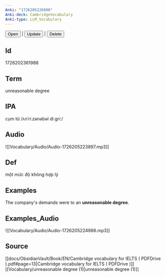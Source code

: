 ```yaml
---
Anki: "1726205226800"
Anki-deck: CambridgeVocabulary
Anki-type: LLM_Vocabulary
---
```

<button class="anki-btn-open">Open</button> | <button class="anki-btn-update">Update</button> | <button class="anki-btn-delete">Delete</button>

## Id
1726202361988
## Term
unreasonable degree
## IPA
cụm từ /ʌnˈriːzənəbəl diːɡriː/
## Audio
 ![[Vocabulary/Audio/Audio-1726205223897.mp3]]
## Def
 một mức độ không hợp lý

## Examples
The company's demands were to an **unreasonable degree**. 

## Examples_Audio
![[Vocabulary/Audio/Audio-1726205224986.mp3]]
## Source
 [[docs/ObsidianVault/Book/EN/Cambridge vocabulary for IELTS ( PDFDrive ).pdf#page=13|Cambridge vocabulary for IELTS ( PDFDrive )]] [[Vocabulary/unreasonable degree (1)|unreasonable degree (1)]]